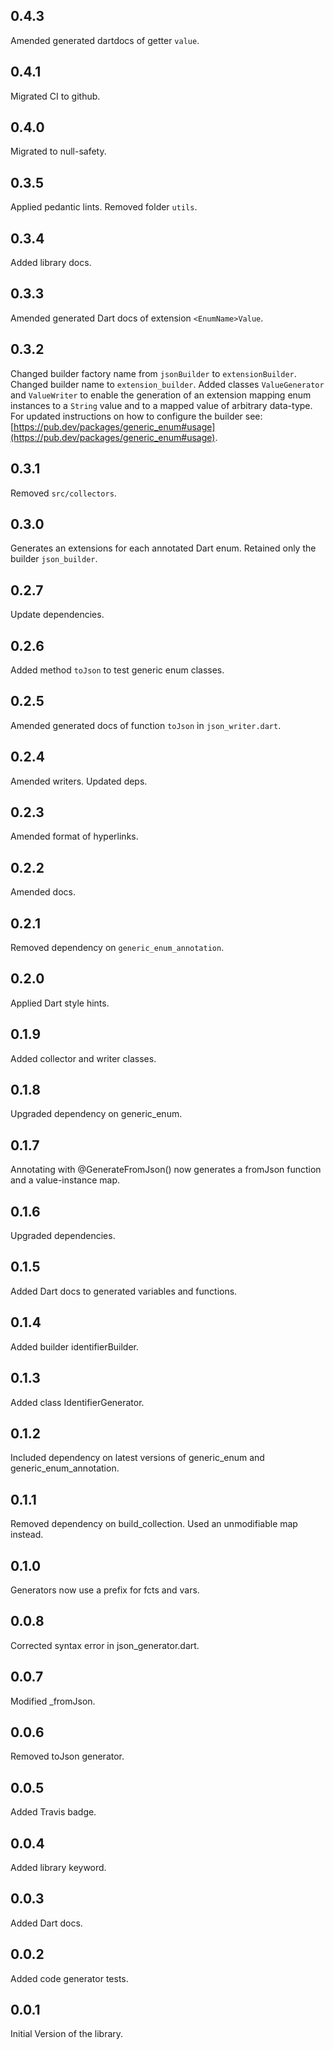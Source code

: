 ## 0.4.3

Amended generated dartdocs of getter `value`.

## 0.4.1

Migrated CI to github.

## 0.4.0

Migrated to null-safety.

## 0.3.5

Applied pedantic lints. Removed folder `utils`.

## 0.3.4

Added library docs.

## 0.3.3

Amended generated Dart docs of extension `<EnumName>Value`.

## 0.3.2

Changed builder factory name from `jsonBuilder` to `extensionBuilder`.
Changed builder name to `extension_builder`.
Added classes `ValueGenerator` and `ValueWriter` to enable the generation
of an extension mapping enum instances to a `String` value and to a mapped
value of arbitrary data-type.
For updated instructions on how to configure the builder see:
[https://pub.dev/packages/generic_enum#usage](https://pub.dev/packages/generic_enum#usage).


## 0.3.1

Removed `src/collectors`.

## 0.3.0

Generates an extensions for each annotated Dart enum.
Retained only the builder `json_builder`.

## 0.2.7

Update dependencies.

## 0.2.6

Added method `toJson` to test generic enum classes.

## 0.2.5

Amended generated docs of function `toJson` in `json_writer.dart`.

## 0.2.4

Amended writers. Updated deps.

## 0.2.3

Amended format of hyperlinks.

## 0.2.2

Amended docs.

## 0.2.1

Removed dependency on `generic_enum_annotation`.

## 0.2.0

Applied Dart style hints.

## 0.1.9

Added collector and writer classes.


## 0.1.8

Upgraded dependency on generic_enum.

## 0.1.7

Annotating with @GenerateFromJson() now generates
a fromJson function and a value-instance map.

## 0.1.6

Upgraded dependencies.

## 0.1.5

Added Dart docs to generated variables and functions.

## 0.1.4

Added builder identifierBuilder.


## 0.1.3

Added class IdentifierGenerator.

## 0.1.2

Included dependency on latest versions of
generic_enum and generic_enum_annotation.


## 0.1.1

Removed dependency on build_collection.
Used an unmodifiable map instead.

## 0.1.0

Generators now use a prefix for fcts and vars.

## 0.0.8

Corrected syntax error in json_generator.dart.

## 0.0.7

Modified _fromJson.

## 0.0.6

Removed toJson generator.


## 0.0.5

Added Travis badge.

## 0.0.4

Added library keyword.

## 0.0.3

Added Dart docs.

## 0.0.2

Added code generator tests.

## 0.0.1

Initial Version of the library.
